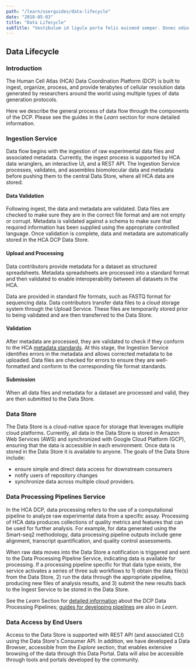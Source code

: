 ```yaml
---
path: "/learn/userguides/data-lifecycle"
date: "2018-05-03"
title: "Data Lifecycle"
subTitle: "Vestibulum id ligula porta felis euismod semper. Donec odio dui."
---
```


## Data Lifecycle

### Introduction

The Human Cell Atlas (HCA) Data Coordination Platform (DCP) is built to ingest, organize, process, and provide terabytes of cellular resolution data generated by researchers around the world using multiple types of data generation protocols.

Here we describe the general process of data flow through the components of the DCP. Please see the guides in the *Learn* section for more detailed information. 

### Ingestion Service

Data flow begins with the ingestion of raw experimental data files and associated metadata. Currently, the ingest process is supported by HCA data wranglers, an interactive UI, and a REST API. The Ingestion Service processes, validates, and assembles biomolecular data and metadata before pushing them to the central Data Store, where all HCA data are stored. 

#### Data Validation
Following ingest, the data and metadata are validated. Data files are checked to make sure they are in the correct file format and are not empty or corrupt. Metadata is validated against a schema to make sure that required information has been supplied using the appropriate controlled language. Once validation is complete, data and metadata are automatically stored in the HCA DCP Data Store.

#### Upload and Processing

Data contributors provide metadata for a dataset as structured spreadsheets. Metadata spreadsheets are processed into a standard format and then validated to enable interoperability between all datasets in the HCA.

Data are provided in standard file formats, such as FASTQ format for sequencing data. Data contributors transfer data files to a cloud storage system through the Upload Service. These files are temporarily stored prior to being validated and are then transferred to the Data Store.

#### Validation

After metadata are processed, they are validated to check if they conform to the HCA [metadata standards](/learn/metadata/structure). At this stage, the Ingestion Service identifies errors in the metadata and allows corrected metadata to be uploaded. Data files are checked for errors to ensure they are well-formatted and conform to the corresponding file format standards.

#### Submission

When all data files and metadata for a dataset are processed and valid, they are then submitted to the Data Store.

### Data Store

The Data Store is a cloud-native space for storage that leverages multiple cloud platforms. Currently, all data in the Data Store is stored in Amazon Web Services (AWS) and synchronized with Google Cloud Platform (GCP), ensuring that the data is accessible in each environment. Once data is stored in the Data Store it is available to anyone. The goals of the Data Store include:

* ensure simple and direct data access for downstream consumers
* notify users of repository changes
* synchronize data across multiple cloud providers.


### Data Processing Pipelines Service

In the HCA DCP, data processing refers to the use of a computational pipeline to analyze raw experimental data from a specific assay. Processing of HCA data produces collections of quality metrics and features that can be used for further analysis. For example, for data generated using the Smart-seq2 methodology, data processing pipeline outputs include gene alignment, transcript quantification, and quality control assessments.

When raw data moves into the Data Store a notification is triggered and sent to the Data Processing Pipeline Service, indicating data is available for processing. If a processing pipeline specific for that data type exists, the service activates a series of three sub workflows to 1) obtain the data file(s) from the Data Store, 2) run the data through the appropriate pipeline, producing new files of analysis results, and 3) submit the new results back to the Ingest Service to be stored in the Data Store.

See the *Learn* Section for [detailed information](/learn/userguides/data-processing-pipelines/overview-of-data-processing-pipelines-user-guides/) about the DCP Data Processing Pipelines; [guides for developing pipelines](/learn/development-guides/pipeline-processing-development-guides/overview-pipeline-processing-development-guides) are also in *Learn*.

### Data Access by End Users
Access to the Data Store is supported with REST API (and associated CLI) using the Data Store's Consumer API. In addition, we have developed a Data Browser, accessible from the *Explore* section, that enables extensive browsing of the data through this Data Portal. Data will also be accessible through tools and portals developed by the community.

